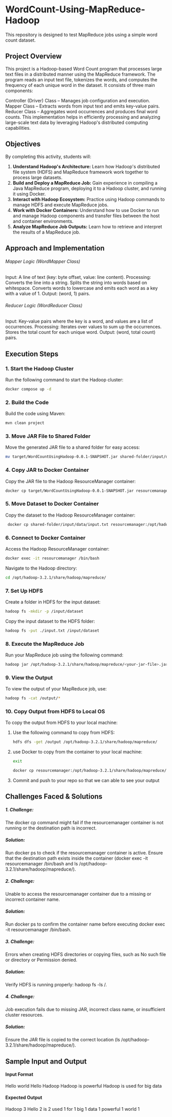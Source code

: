 
# WordCount-Using-MapReduce-Hadoop

This repository is designed to test MapReduce jobs using a simple word count dataset.

## Project Overview

This project is a Hadoop-based Word Count program that processes large text files in a distributed manner using the MapReduce framework. The program reads an input text file, tokenizes the words, and computes the frequency of each unique word in the dataset. It consists of three main components:

Controller (Driver) Class – Manages job configuration and execution.
Mapper Class – Extracts words from input text and emits key-value pairs.
Reducer Class – Aggregates word occurrences and produces final word counts.
This implementation helps in efficiently processing and analyzing large-scale text data by leveraging Hadoop's distributed computing capabilities.

## Objectives

By completing this activity, students will:

1. **Understand Hadoop's Architecture:** Learn how Hadoop's distributed file system (HDFS) and MapReduce framework work together to process large datasets.
2. **Build and Deploy a MapReduce Job:** Gain experience in compiling a Java MapReduce program, deploying it to a Hadoop cluster, and running it using Docker.
3. **Interact with Hadoop Ecosystem:** Practice using Hadoop commands to manage HDFS and execute MapReduce jobs.
4. **Work with Docker Containers:** Understand how to use Docker to run and manage Hadoop components and transfer files between the host and container environments.
5. **Analyze MapReduce Job Outputs:** Learn how to retrieve and interpret the results of a MapReduce job.

## Approach and Implementation

###### Mapper Logic (WordMapper Class)

Input: A line of text (key: byte offset, value: line content).
Processing:
Converts the line into a string.
Splits the string into words based on whitespace.
Converts words to lowercase and emits each word as a key with a value of 1.
Output: (word, 1) pairs.
###### Reducer Logic (WordReducer Class)

Input: Key-value pairs where the key is a word, and values are a list of occurrences.
Processing:
Iterates over values to sum up the occurrences.
Stores the total count for each unique word.
Output: (word, total count) pairs.

## Execution Steps

### 1. **Start the Hadoop Cluster**

Run the following command to start the Hadoop cluster:

```bash
docker compose up -d
```

### 2. **Build the Code**

Build the code using Maven:

```bash
mvn clean project
```

### 3. **Move JAR File to Shared Folder**

Move the generated JAR file to a shared folder for easy access:

```bash
mv target/WordCountUsingHadoop-0.0.1-SNAPSHOT.jar shared-folder/input/data/
```

### 4. **Copy JAR to Docker Container**

Copy the JAR file to the Hadoop ResourceManager container:

```bash
docker cp target/WordCountUsingHadoop-0.0.1-SNAPSHOT.jar resourcemanager:/opt/hadoop-3.2.1/share/hadoop/mapreduce/
```

### 5. **Move Dataset to Docker Container**

Copy the dataset to the Hadoop ResourceManager container:

```bash
 docker cp shared-folder/input/data/input.txt resourcemanager:/opt/hadoop-3.2.1/share/hadoop/mapreduce/
```

### 6. **Connect to Docker Container**

Access the Hadoop ResourceManager container:

```bash
docker exec -it resourcemanager /bin/bash
```

Navigate to the Hadoop directory:

```bash
cd /opt/hadoop-3.2.1/share/hadoop/mapreduce/
```

### 7. **Set Up HDFS**

Create a folder in HDFS for the input dataset:

```bash
hadoop fs -mkdir -p /input/dataset
```

Copy the input dataset to the HDFS folder:

```bash
hadoop fs -put ./input.txt /input/dataset
```

### 8. **Execute the MapReduce Job**

Run your MapReduce job using the following command:

```bash
hadoop jar /opt/hadoop-3.2.1/share/hadoop/mapreduce/<your-jar-file>.jar com.example.controller.Controller /input/dataset/input.txt /output
```

### 9. **View the Output**

To view the output of your MapReduce job, use:

```bash
hadoop fs -cat /output/*
```

### 10. **Copy Output from HDFS to Local OS**

To copy the output from HDFS to your local machine:

1. Use the following command to copy from HDFS:
    ```bash
    hdfs dfs -get /output /opt/hadoop-3.2.1/share/hadoop/mapreduce/
    ```

2. use Docker to copy from the container to your local machine:
   ```bash
   exit 
   ```
    ```bash
    docker cp resourcemanager:/opt/hadoop-3.2.1/share/hadoop/mapreduce/output/ shared-folder/output/
    ```
3. Commit and push to your repo so that we can able to see your output

## Challenges Faced & Solutions

##### 1. Challenge: 
The docker cp command might fail if the resourcemanager container is not running or the destination path is incorrect.
##### Solution:
Run docker ps to check if the resourcemanager container is active.
Ensure that the destination path exists inside the container (docker exec -it resourcemanager /bin/bash and ls /opt/hadoop-3.2.1/share/hadoop/mapreduce/).

##### 2. Challenge: 
Unable to access the resourcemanager container due to a missing or incorrect container name.
##### Solution:
Run docker ps to confirm the container name before executing docker exec -it resourcemanager /bin/bash.

##### 3. Challenge: 
Errors when creating HDFS directories or copying files, such as No such file or directory or Permission denied.
##### Solution:
Verify HDFS is running properly: hadoop fs -ls /.

##### 4. Challenge: 
Job execution fails due to missing JAR, incorrect class name, or insufficient cluster resources.
##### Solution:
Ensure the JAR file is copied to the correct location (ls /opt/hadoop-3.2.1/share/hadoop/mapreduce/).

## Sample Input and Output

#### Input Format

Hello world
Hello Hadoop
Hadoop is powerful
Hadoop is used for big data
    
#### Expected Output

Hadoop 3
Hello 2
is 2
used 1
for 1
big 1
data 1
powerful 1
world 1
    
